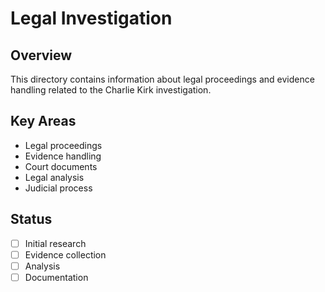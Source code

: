 # Legal Investigation

## Overview
This directory contains information about legal proceedings and evidence handling related to the Charlie Kirk investigation.

## Key Areas
- Legal proceedings
- Evidence handling
- Court documents
- Legal analysis
- Judicial process

## Status
- [ ] Initial research
- [ ] Evidence collection
- [ ] Analysis
- [ ] Documentation
